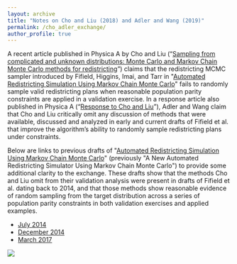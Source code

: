 ```yaml
---
layout: archive
title: "Notes on Cho and Liu (2018) and Adler and Wang (2019)"
permalink: /cho_adler_exchange/
author_profile: true
---
```


A recent article published in Physica A by Cho and Liu (“[Sampling from complicated and unknown distributions: Monte Carlo and Markov Chain Monte Carlo methods for redistricting](https://www.sciencedirect.com/science/article/abs/pii/S0378437118304163)”) claims that the redistricting MCMC sampler introduced by Fifield, Higgins, Imai, and Tarr in "[Automated Redistricting Simulation Using Markov Chain Monte Carlo](https://imai.fas.harvard.edu/research/files/redist.pdf)" fails to randomly sample valid redistricting plans when reasonable population parity constraints are applied in a validation exercise. In a response article also published in Physica A (“[Response to Cho and Liu](https://www.sciencedirect.com/science/article/pii/S0378437118314055?via%3Dihub)”), Adler and Wang claim that Cho and Liu critically omit any discussion of methods that were available, discussed and analyzed in early and current drafts of Fifield et al. that improve the algorithm’s ability to randomly sample redistricting plans under constraints. 

Below are links to previous drafts of "[Automated Redistricting Simulation Using Markov Chain Monte Carlo](https://imai.fas.harvard.edu/research/files/redist.pdf)" (previously "A New Automated Redistricting Simulator Using Markov Chain Monte Carlo") to provide some additional clarity to the exchange. These drafts show that the methods Cho and Liu omit from their validation analysis were present in drafts of Fifield et al. dating back to 2014, and that those methods show reasonable evidence of random sampling from the target distribution across a series of population parity constraints in both validation exercises and applied examples.

* [July 2014](/files/redist-July20-2014.pdf)
* [December 2014](/files/redist-December16-2014.pdf)
* [March 2017](redist-March15-2017.pdf)

![](/files/sims.png)
